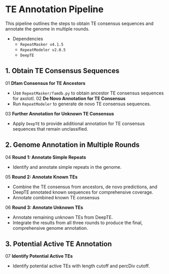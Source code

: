 # TE Annotation Pipeline

This pipeline outlines the steps to obtain TE consensus sequences and annotate the genome in multiple rounds.

- Dependencies
  - `RepeatMasker v4.1.5`
  - `RepeatModeler v2.0.5`
  - `DeepTE`

## 1. Obtain TE Consensus Sequences

01 **Dfam Consensus for TE Ancestors**  
   - Use `RepeatMasker/famdb.py` to obtain ancestor TE consensus sequences for axolotl.
02 **De Novo Annotation for TE Consensus**  
   - Run `RepeatModeler` to generate de novo TE consensus sequences.

03 **Further Annotation for Unknown TE Consensus**  
   - Apply `DeepTE` to provide additional annotation for TE consensus sequences that remain unclassified.

## 2. Genome Annotation in Multiple Rounds

04 **Round 1: Annotate Simple Repeats**  
   - Identify and annotate simple repeats in the genome.

05 **Round 2: Annotate Known TEs**  
   - Combine the TE consensus from ancestors, de novo predictions, and DeepTE annotated known sequences for comprehensive coverage.
   - Annotate combined known TE consensus

06 **Round 3: Annotate Unknown TEs**  
   - Annotate remaining unknown TEs from DeepTE.
   - Integrate the results from all three rounds to produce the final, comprehensive genome annotation.

## 3. Potential Active TE Annotation
07 **Identify Potential Active TEs**
   - Identify potential active TEs with length cutoff and percDiv cutoff.

